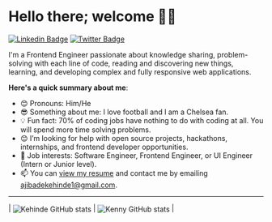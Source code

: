 # Hello there; welcome 👋🏾

[![Linkedin Badge](https://img.shields.io/badge/-kehindeajibade-blue?style=for-the-badge&logo=Linkedin&logoColor=white&link=https://www.linkedin.com/in/kehinde-ajibade/)](https://www.linkedin.com/in/kehinde-ajibade/) [![Twitter Badge](https://img.shields.io/badge/-@Kehinde_Ajibade-1ca0f1?style=for-the-badge&logo=twitter&logoColor=white&link=https://twitter.com/Kennyractural?t=He4orV9nfxTLyo7ZjbKwhQ&s=09)](https://twitter.com/Kennyractural?t=He4orV9nfxTLyo7ZjbKwhQ&s=09)


I'm a Frontend Engineer passionate about knowledge sharing, problem-solving with each line of code, reading and discovering new things, learning, and developing complex and fully responsive web applications.

**Here's a quick summary about me**:

- 😊 Pronouns: Him/He
- 😎 Something about me: I love football and I am a Chelsea fan.
- 💡 Fun fact: 70% of coding jobs have nothing to do with coding at all. You will spend more time solving problems.
- 😊 I’m looking for help with open source projects, hackathons, internships, and frontend developer opportunities.
- 💼 Job interests: Software Engineer, Frontend Engineer, or UI Engineer (Intern or Junior level).
- 📫 You can [view my resume](https://docs.google.com/document/d/1Y9F9Iai7DokAnQD5lKgYpUqlGNWxlaGe/edit?usp=sharing&ouid=118221678728797764707&rtpof=true&sd=true) and contact me by emailing ajibadekehinde1@gmail.com.

---

| <img align="center" src="https://github-readme-stats.vercel.app/api?username=Kennydageek&show_icons=true&theme=radical&include_all_commits=true&hide_border=false" alt="Kehinde GitHub stats" /> | <img align="center" src="https://github-readme-stats.vercel.app/api/top-langs/?username=kennydageek&langs_count=8&layout=compact&hide_border=true" alt="Kenny GitHub stats" /> |
